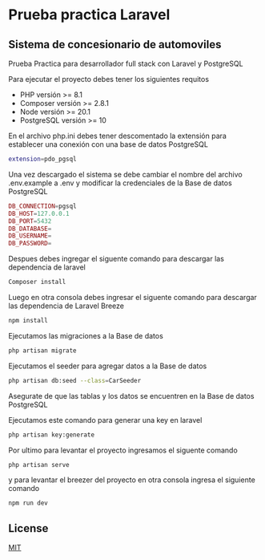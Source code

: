 # Prueba practica Laravel

## Sistema de concesionario de automoviles

Prueba Practica para desarrollador full stack con Laravel y PostgreSQL

Para ejecutar el proyecto debes tener los siguientes requitos

* PHP versión >= 8.1 
* Composer versión >= 2.8.1
* Node versión >= 20.1
* PostgreSQL versión >= 10

En el archivo php.ini debes tener descomentado la extensión para establecer una conexión con una base de datos PostgreSQL
```bash
extension=pdo_pgsql
```

Una vez descargado el sistema se debe cambiar el nombre del archivo .env.example a .env y modificar la credenciales  de la Base de datos PostgreSQL

```php
DB_CONNECTION=pgsql
DB_HOST=127.0.0.1
DB_PORT=5432
DB_DATABASE=
DB_USERNAME=
DB_PASSWORD=
```

Despues debes ingregar el siguente comando para descargar las dependencia de laravel

```bash
Composer install
```

Luego en otra consola debes ingresar el siguente comando para descargar las dependencia de Laravel Breeze

```bash
npm install
```

Ejecutamos las migraciones a la Base de datos
```bash
php artisan migrate
```

Ejecutamos el seeder para agregar datos a la Base de datos
```bash
php artisan db:seed --class=CarSeeder
```

Asegurate de que las tablas y los datos se encuentren en la Base de datos PostgreSQL

Ejecutamos este comando para generar una key en laravel
```bash
php artisan key:generate
```

Por ultimo para levantar el proyecto ingresamos el siguente comando 
```bash
php artisan serve
```

y para levantar el breezer del proyecto en otra consola ingresa el siguiente comando 
```bash
npm run dev
```


## License

[MIT](https://choosealicense.com/licenses/mit/)